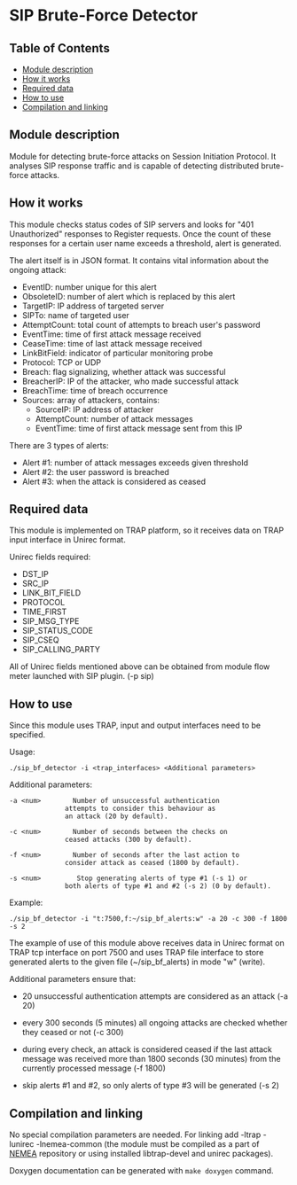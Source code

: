 # SIP Brute-Force Detector


## Table of Contents

* [Module description](#module-description)
* [How it works](#how-it-works)
* [Required data](#required-data)
* [How to use](#how-to-use)
* [Compilation and linking](#compilation-and-linking)


## <a name="module-description">Module description</a>

Module for detecting brute-force attacks on Session Initiation Protocol.
It analyses SIP response traffic and is capable of detecting distributed
brute-force attacks.


## <a name="how-it-works">How it works</a>

This module checks status codes of SIP servers and looks for
"401 Unauthorized" responses to Register requests.
Once the count of these responses for a certain user name exceeds a threshold,
alert is generated.

The alert itself is in JSON format. It contains vital information about the ongoing attack:

 - EventID: number unique for this alert
 - ObsoleteID: number of alert which is replaced by this alert
 - TargetIP: IP address of targeted server
 - SIPTo: name of targeted user
 - AttemptCount: total count of attempts to breach user's password
 - EventTime: time of first attack message received
 - CeaseTime: time of last attack message received
 - LinkBitField: indicator of particular monitoring probe
 - Protocol: TCP or UDP
 - Breach: flag signalizing, whether attack was successful
 - BreacherIP: IP of the attacker, who made successful attack
 - BreachTime: time of breach occurrence
 - Sources: array of attackers, contains:
    - SourceIP: IP address of attacker
    - AttemptCount: number of attack messages
    - EventTime: time of first attack message sent from this IP


There are 3 types of alerts:

 - Alert #1: number of attack messages exceeds given threshold
 - Alert #2: the user password is breached
 - Alert #3: when the attack is considered as ceased


## <a name="required-data">Required data</a>

This module is implemented on TRAP platform, so it receives data on
TRAP input interface in Unirec format.

Unirec fields required:

 - DST\_IP
 - SRC\_IP
 - LINK\_BIT\_FIELD
 - PROTOCOL
 - TIME\_FIRST
 - SIP\_MSG\_TYPE
 - SIP\_STATUS\_CODE
 - SIP\_CSEQ
 - SIP\_CALLING\_PARTY

All of Unirec fields mentioned above can be obtained from module flow meter launched with SIP plugin. (-p sip)

## <a name="how-to-use">How to use</a>

Since this module uses TRAP, input and output interfaces need to be specified.

Usage:

```
./sip_bf_detector -i <trap_interfaces> <Additional parameters>
```

Additional parameters:

    -a <num>		Number of unsuccessful authentication
                  attempts to consider this behaviour as
                  an attack (20 by default).

    -c <num>		Number of seconds between the checks on
                  ceased attacks (300 by default).

    -f <num>		Number of seconds after the last action to
                  consider attack as ceased (1800 by default).

    -s <num>		 Stop generating alerts of type #1 (-s 1) or
                  both alerts of type #1 and #2 (-s 2) (0 by default).

Example:

```
./sip_bf_detector -i "t:7500,f:~/sip_bf_alerts:w" -a 20 -c 300 -f 1800 -s 2
```

The example of use of this module above receives data in Unirec format on
TRAP tcp interface on port 7500 and uses TRAP file interface to store
generated alerts to the given file (~/sip\_bf\_alerts) in mode "w" (write).

Additional parameters ensure that:

 - 20 unsuccessful authentication attempts are considered as an attack (-a 20)

 - every 300 seconds (5 minutes) all ongoing attacks are checked whether they ceased or not (-c 300)

 - during every check, an attack is considered ceased if the last attack message was received
   more than 1800 seconds (30 minutes) from the currently processed message (-f 1800)

 - skip alerts #1 and #2, so only alerts of type #3 will be generated (-s 2)

## <a name="compilation-and-linking">Compilation and linking</a>

No special compilation parameters are needed. For linking add -ltrap -lunirec -lnemea-common
(the module must be compiled as a part of [NEMEA](https://github.com/CESNET/Nemea) repository or using installed libtrap-devel and unirec packages).

Doxygen documentation can be generated with `make doxygen` command.
